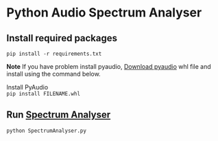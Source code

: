 # Python Audio Spectrum Analyser


## Install required packages

`pip install -r requirements.txt`
    
__Note__ If you have problem install pyaudio, [Download pyaudio](https://www.lfd.uci.edu/~gohlke/pythonlibs/#pyaudio) whl file and install using the command below.

Install PyAudio    
`pip install FILENAME.whl`

## Run [Spectrum Analyser](SpectrumAnalyser.py)
`python SpectrumAnalyser.py`